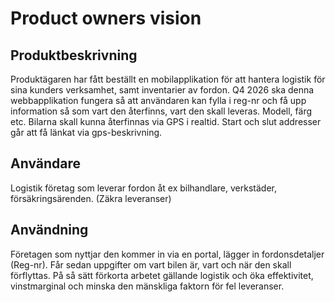 # Product owners vision
## Produktbeskrivning
Produktägaren har fått beställt en mobilapplikation för att hantera logistik för sina kunders verksamhet, samt inventarier av fordon.
Q4 2026 ska denna webbapplikation fungera så att användaren kan fylla i reg-nr och få upp information så som vart den återfinns, vart den skall leveras. Modell, färg etc. Bilarna skall kunna återfinnas via GPS i realtid. Start och slut addresser går att få länkat via gps-beskrivning. 
## Användare
Logistik företag som leverar fordon åt ex bilhandlare, verkstäder, försäkringsärenden. (Zäkra leveranser)
## Användning
Företagen som nyttjar den kommer in via en portal, lägger in fordonsdetaljer (Reg-nr). Får sedan uppgifter om vart bilen är, vart och när den skall förflyttas. På så sätt förkorta arbetet gällande logistik och öka effektivitet, vinstmarginal och minska den mänskliga faktorn för fel leveranser.
##
